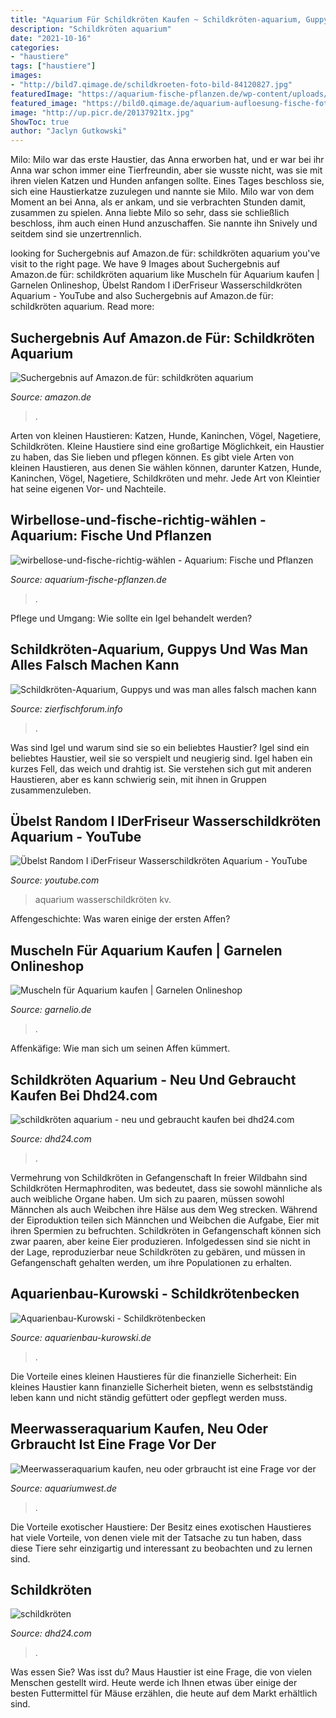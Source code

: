 ```yaml
---
title: "Aquarium Für Schildkröten Kaufen ~ Schildkröten-aquarium, Guppys Und Was Man Alles Falsch Machen Kann"
description: "Schildkröten aquarium"
date: "2021-10-16"
categories:
- "haustiere"
tags: ["haustiere"]
images:
- "http://bild7.qimage.de/schildkroeten-foto-bild-84120827.jpg"
featuredImage: "https://aquarium-fische-pflanzen.de/wp-content/uploads/2017/10/wirbellose-und-fische-richtig-wählen-768x512.jpg"
featured_image: "https://bild0.qimage.de/aquarium-aufloesung-fische-foto-bild-120053540.jpg"
image: "http://up.picr.de/20137921tx.jpg"
ShowToc: true
author: "Jaclyn Gutkowski"
---
```



Milo: Milo war das erste Haustier, das Anna erworben hat, und er war bei ihr
Anna war schon immer eine Tierfreundin, aber sie wusste nicht, was sie mit ihren vielen Katzen und Hunden anfangen sollte. Eines Tages beschloss sie, sich eine Haustierkatze zuzulegen und nannte sie Milo. Milo war von dem Moment an bei Anna, als er ankam, und sie verbrachten Stunden damit, zusammen zu spielen. Anna liebte Milo so sehr, dass sie schließlich beschloss, ihm auch einen Hund anzuschaffen. Sie nannte ihn Snively und seitdem sind sie unzertrennlich.

	

		
looking for Suchergebnis auf Amazon.de für: schildkröten aquarium you've visit to the right page. We have 9 Images about Suchergebnis auf Amazon.de für: schildkröten aquarium like Muscheln für Aquarium kaufen | Garnelen Onlineshop, Übelst Random I iDerFriseur Wasserschildkröten Aquarium - YouTube and also Suchergebnis auf Amazon.de für: schildkröten aquarium. Read more:
		
    
## Suchergebnis Auf Amazon.de Für: Schildkröten Aquarium

<img loading=lazy src="https://images-eu.ssl-images-amazon.com/images/I/41tEiRBunKL._AC_US218_.jpg" onerror="this.onerror=null;this.src='https://tse1.mm.bing.net/th?id=OIP.m4NHtBtkEzNcHvrhMCmh4AAAAA&amp;pid=15.1';" alt="Suchergebnis auf Amazon.de für: schildkröten aquarium">

_Source: amazon.de_

>. 

	

Arten von kleinen Haustieren: Katzen, Hunde, Kaninchen, Vögel, Nagetiere, Schildkröten.
Kleine Haustiere sind eine großartige Möglichkeit, ein Haustier zu haben, das Sie lieben und pflegen können. Es gibt viele Arten von kleinen Haustieren, aus denen Sie wählen können, darunter Katzen, Hunde, Kaninchen, Vögel, Nagetiere, Schildkröten und mehr. Jede Art von Kleintier hat seine eigenen Vor- und Nachteile.

    
## Wirbellose-und-fische-richtig-wählen - Aquarium: Fische Und Pflanzen

<img loading=lazy src="https://aquarium-fische-pflanzen.de/wp-content/uploads/2017/10/wirbellose-und-fische-richtig-wählen-768x512.jpg" onerror="this.onerror=null;this.src='https://tse2.mm.bing.net/th?id=OIP.eOuiVaYgCTGFXU4QQh2gwAHaE8&amp;pid=15.1';" alt="wirbellose-und-fische-richtig-wählen - Aquarium: Fische und Pflanzen">

_Source: aquarium-fische-pflanzen.de_

>. 

	

Pflege und Umgang: Wie sollte ein Igel behandelt werden?

    
## Schildkröten-Aquarium, Guppys Und Was Man Alles Falsch Machen Kann

<img loading=lazy src="http://up.picr.de/20137921tx.jpg" onerror="this.onerror=null;this.src='https://tse2.mm.bing.net/th?id=OIP.Nhm5JwyS-oIftOtNUXYBIwHaLH&amp;pid=15.1';" alt="Schildkröten-Aquarium, Guppys und was man alles falsch machen kann">

_Source: zierfischforum.info_

>. 

	

Was sind Igel und warum sind sie so ein beliebtes Haustier?
Igel sind ein beliebtes Haustier, weil sie so verspielt und neugierig sind. Igel haben ein kurzes Fell, das weich und drahtig ist. Sie verstehen sich gut mit anderen Haustieren, aber es kann schwierig sein, mit ihnen in Gruppen zusammenzuleben.

    
## Übelst Random I IDerFriseur Wasserschildkröten Aquarium - YouTube

<img loading=lazy src="https://i.ytimg.com/vi/KV-TMSKFwNM/maxresdefault.jpg" onerror="this.onerror=null;this.src='https://tse2.mm.bing.net/th?id=OIP.Lh8ycQdvP-NnTO9uNVHS2AHaEK&amp;pid=15.1';" alt="Übelst Random I iDerFriseur Wasserschildkröten Aquarium - YouTube">

_Source: youtube.com_

>aquarium wasserschildkröten kv. 

	

Affengeschichte: Was waren einige der ersten Affen?

    
## Muscheln Für Aquarium Kaufen | Garnelen Onlineshop

<img loading=lazy src="https://www.garnelio.de/media/image/db/81/11/Kategorie-Muscheln.jpg" onerror="this.onerror=null;this.src='https://tse3.mm.bing.net/th?id=OIP.T_aD618S1-9KfAe3DA9XwgHaF7&amp;pid=15.1';" alt="Muscheln für Aquarium kaufen | Garnelen Onlineshop">

_Source: garnelio.de_

>. 

	

Affenkäfige: Wie man sich um seinen Affen kümmert.

    
## Schildkröten Aquarium - Neu Und Gebraucht Kaufen Bei Dhd24.com

<img loading=lazy src="https://bild0.qimage.de/aquarium-aufloesung-fische-foto-bild-120053540.jpg" onerror="this.onerror=null;this.src='https://tse1.mm.bing.net/th?id=OIP.tQule9h9iAXXKI1ouTjNnQHaFj&amp;pid=15.1';" alt="schildkröten aquarium - neu und gebraucht kaufen bei dhd24.com">

_Source: dhd24.com_

>. 

	

Vermehrung von Schildkröten in Gefangenschaft
In freier Wildbahn sind Schildkröten Hermaphroditen, was bedeutet, dass sie sowohl männliche als auch weibliche Organe haben. Um sich zu paaren, müssen sowohl Männchen als auch Weibchen ihre Hälse aus dem Weg strecken. Während der Eiproduktion teilen sich Männchen und Weibchen die Aufgabe, Eier mit ihren Spermien zu befruchten. Schildkröten in Gefangenschaft können sich zwar paaren, aber keine Eier produzieren. Infolgedessen sind sie nicht in der Lage, reproduzierbar neue Schildkröten zu gebären, und müssen in Gefangenschaft gehalten werden, um ihre Populationen zu erhalten.

    
## Aquarienbau-Kurowski - Schildkrötenbecken

<img loading=lazy src="http://www.aquarienbau-kurowski.de/.cm4all/uproc.php/0/Produkte/Bilder/Schildkröten-Aquarium-M.jpg?_=15efe1101a8" onerror="this.onerror=null;this.src='https://tse2.mm.bing.net/th?id=OIP.EkKrDM1DnGUT5W6a3JMgbQHaEK&amp;pid=15.1';" alt="Aquarienbau-Kurowski - Schildkrötenbecken">

_Source: aquarienbau-kurowski.de_

>. 

	

Die Vorteile eines kleinen Haustieres für die finanzielle Sicherheit: Ein kleines Haustier kann finanzielle Sicherheit bieten, wenn es selbstständig leben kann und nicht ständig gefüttert oder gepflegt werden muss.

    
## Meerwasseraquarium Kaufen, Neu Oder Grbraucht Ist Eine Frage Vor Der

<img loading=lazy src="https://www.aquariumwest.de/wp-content/uploads/2016/01/Aquarienbau-München1-1024x682.jpg" onerror="this.onerror=null;this.src='https://tse1.mm.bing.net/th?id=OIP.7dbl-EgxKHtpblBhyehOJQHaE7&amp;pid=15.1';" alt="Meerwasseraquarium kaufen, neu oder grbraucht ist eine Frage vor der">

_Source: aquariumwest.de_

>. 

	

Die Vorteile exotischer Haustiere: Der Besitz eines exotischen Haustieres hat viele Vorteile, von denen viele mit der Tatsache zu tun haben, dass diese Tiere sehr einzigartig und interessant zu beobachten und zu lernen sind.

    
## Schildkröten

<img loading=lazy src="http://bild7.qimage.de/schildkroeten-foto-bild-84120827.jpg" onerror="this.onerror=null;this.src='https://tse1.mm.bing.net/th?id=OIP.ovG18VVm3zzJJC5aKwzB6gHaFj&amp;pid=15.1';" alt="schildkröten">

_Source: dhd24.com_

>. 

	

Was essen Sie?
Was isst du? Maus Haustier ist eine Frage, die von vielen Menschen gestellt wird. Heute werde ich Ihnen etwas über einige der besten Futtermittel für Mäuse erzählen, die heute auf dem Markt erhältlich sind.

